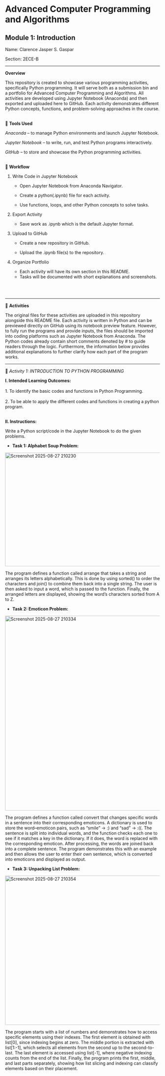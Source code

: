 # Advanced Computer Programming and Algorithms 

## Module 1: Introduction

Name: Clarence Jasper S. Gaspar      

Section: 2ECE-B

---

**Overview**

This repository is created to showcase various programming activities, specifically Python programming. It will serve both as a submission bin and a portfolio for Advanced Computer Programming and Algorithms. All activities are developed using Jupyter Notebook (Anaconda) and then exported and uploaded here to GitHub. Each activity demonstrates different Python concepts, functions, and problem-solving approaches in the course.
<br><br>



📌 **Tools Used**

*Anaconda* – to manage Python environments and launch Jupyter Notebook.

*Jupyter Notebook* – to write, run, and test Python programs interactively.

*GitHub* – to store and showcase the Python programming activities.
<br><br>



📝 **Workflow**

1. Write Code in Jupyter Notebook

    - Open Jupyter Notebook from Anaconda Navigator.

    - Create a python(.ipynb) file for each activity.

    - Use functions, loops, and other Python concepts to solve tasks.

2. Export Activity

    - Save work as .ipynb which is the default Jupyter format.

3. Upload to GitHub

    - Create a new repository in GitHub.

    - Upload the .ipynb file(s) to the repository.

4. Organize Portfolio

    - Each activity will have its own section in this README.
    - Tasks will be documented with short explanations and screenshots.


<br><br>

---

📂 **Activities**

The original files for these activities are uploaded in this repository alongside this README file. Each activity is written in Python and can be previewed directly on GitHub using its notebook preview feature. However, to fully run the programs and provide inputs, the files should be imported into coding platforms such as Jupyter Notebook from Anaconda. The Python codes already contain short comments denoted by # to guide readers through the logic. Furthermore, the information below provides additional explanations to further clarify how each part of the program works.

---

🔹 *Activity 1: INTRODUCTION TO PYTHON PROGRAMMING*

**I. Intended Learning Outcomes:**
<br><br> 
    1. To identify the basic codes and functions in Python Programming.
<br>   
    2. To be able to apply the different codes and functions in creating a python program.
<br><br> 

**II. Instructions:**

Write a Python script/code in the Jupyter Notebook to do the given problems.


- **Task 1: Alphabet Soup Problem:**
  
<img width="1672" height="370" alt="Screenshot 2025-08-27 210230" src="https://github.com/user-attachments/assets/cd91fe53-350b-4b33-b1e1-36341b4b197d" />
  
  The program defines a function called arrange that takes a string and arranges its letters alphabetically. This is done by using sorted() to order the characters and join() to combine them back into a single string. The user is then asked to input a word, which is passed to the function. Finally, the arranged letters are displayed, showing the word’s characters sorted from A to Z.


- **Task 2: Emoticon Problem:**

<img width="1392" height="634" alt="Screenshot 2025-08-27 210334" src="https://github.com/user-attachments/assets/4d82a3c7-edd5-4d1f-b8ec-2d1cd4ba502a" />

  The program defines a function called convert that changes specific words in a sentence into their corresponding emoticons. A dictionary is used to store the word–emoticon pairs, such as “smile” → :) and “sad” → :((. The sentence is split into individual words, and the function checks each one to see if it matches a key in the dictionary. If it does, the word is replaced with the corresponding emoticon. After processing, the words are joined back into a complete sentence. The program demonstrates this with an example and then allows the user to enter their own sentence, which is converted into emoticons and displayed as output.

- **Task 3: Unpacking List Problem:**

<img width="1673" height="486" alt="Screenshot 2025-08-27 210354" src="https://github.com/user-attachments/assets/b00845de-23d5-4993-bd4a-2277d0589e4a" />

  The program starts with a list of numbers and demonstrates how to access specific elements using their indexes. The first element is obtained with list[0], since indexing begins at zero. The middle portion is extracted with list[1:-1], which selects all elements from the second up to the second-to-last. The last element is accessed using list[-1], where negative indexing counts from the end of the list. Finally, the program prints the first, middle, and last parts separately, showing how list slicing and indexing can classify elements based on their placement.
